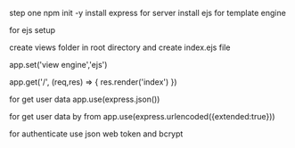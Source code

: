 step one 
npm init -y
install express for server
install ejs for template engine

for ejs setup 

create views folder in root directory and create index.ejs file

app.set('view engine','ejs')

app.get('/', (req,res) => {
    res.render('index')
})

for get user data 
app.use(express.json())

for get user data by from
app.use(express.urlencoded({extended:true}))

for authenticate use json web token and bcrypt